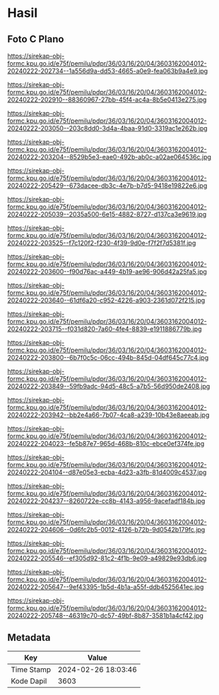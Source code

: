 # Hasil

## Foto C Plano

https://sirekap-obj-formc.kpu.go.id/e75f/pemilu/pdpr/36/03/16/20/04/3603162004012-20240222-202734--1a556d9a-dd53-4665-a0e9-fea063b9a4e9.jpg

https://sirekap-obj-formc.kpu.go.id/e75f/pemilu/pdpr/36/03/16/20/04/3603162004012-20240222-202910--88360967-27bb-45f4-ac4a-8b5e0413e275.jpg

https://sirekap-obj-formc.kpu.go.id/e75f/pemilu/pdpr/36/03/16/20/04/3603162004012-20240222-203050--203c8dd0-3d4a-4baa-91d0-3319ac1e262b.jpg

https://sirekap-obj-formc.kpu.go.id/e75f/pemilu/pdpr/36/03/16/20/04/3603162004012-20240222-203204--8529b5e3-eae0-492b-ab0c-a02ae064536c.jpg

https://sirekap-obj-formc.kpu.go.id/e75f/pemilu/pdpr/36/03/16/20/04/3603162004012-20240222-205429--673dacee-db3c-4e7b-b7d5-9418e19822e6.jpg

https://sirekap-obj-formc.kpu.go.id/e75f/pemilu/pdpr/36/03/16/20/04/3603162004012-20240222-205039--2035a500-6e15-4882-8727-d137ca3e9619.jpg

https://sirekap-obj-formc.kpu.go.id/e75f/pemilu/pdpr/36/03/16/20/04/3603162004012-20240222-203525--f7c120f2-f230-4f39-9d0e-f7f2f7d5381f.jpg

https://sirekap-obj-formc.kpu.go.id/e75f/pemilu/pdpr/36/03/16/20/04/3603162004012-20240222-203600--f90d76ac-a449-4b19-ae96-906d42a25fa5.jpg

https://sirekap-obj-formc.kpu.go.id/e75f/pemilu/pdpr/36/03/16/20/04/3603162004012-20240222-203640--61df6a20-c952-4226-a903-2361d072f215.jpg

https://sirekap-obj-formc.kpu.go.id/e75f/pemilu/pdpr/36/03/16/20/04/3603162004012-20240222-203715--f031d820-7a60-4fe4-8839-e1911886779b.jpg

https://sirekap-obj-formc.kpu.go.id/e75f/pemilu/pdpr/36/03/16/20/04/3603162004012-20240222-203800--6b7f0c5c-06cc-494b-845d-04df645c77c4.jpg

https://sirekap-obj-formc.kpu.go.id/e75f/pemilu/pdpr/36/03/16/20/04/3603162004012-20240222-203849--59fb9adc-94d5-48c5-a7b5-56d950de2408.jpg

https://sirekap-obj-formc.kpu.go.id/e75f/pemilu/pdpr/36/03/16/20/04/3603162004012-20240222-203942--bb2e4a66-7b07-4ca8-a239-10b43e8aeeab.jpg

https://sirekap-obj-formc.kpu.go.id/e75f/pemilu/pdpr/36/03/16/20/04/3603162004012-20240222-204023--fe5b87e7-965d-468b-810c-ebce0ef374fe.jpg

https://sirekap-obj-formc.kpu.go.id/e75f/pemilu/pdpr/36/03/16/20/04/3603162004012-20240222-204104--d87e05e3-ecba-4d23-a3fb-81d4009c4537.jpg

https://sirekap-obj-formc.kpu.go.id/e75f/pemilu/pdpr/36/03/16/20/04/3603162004012-20240222-204237--8260722e-cc8b-4143-a956-9acefadf184b.jpg

https://sirekap-obj-formc.kpu.go.id/e75f/pemilu/pdpr/36/03/16/20/04/3603162004012-20240222-204606--0d6fc2b5-0012-4126-b72b-9d0542b179fc.jpg

https://sirekap-obj-formc.kpu.go.id/e75f/pemilu/pdpr/36/03/16/20/04/3603162004012-20240222-205546--ef305d92-81c2-4f1b-9e09-a49829e93db6.jpg

https://sirekap-obj-formc.kpu.go.id/e75f/pemilu/pdpr/36/03/16/20/04/3603162004012-20240222-205647--9ef43395-1b5d-4b1a-a55f-ddb4525641ec.jpg

https://sirekap-obj-formc.kpu.go.id/e75f/pemilu/pdpr/36/03/16/20/04/3603162004012-20240222-205748--46319c70-dc57-49bf-8b87-3581b1a4cf42.jpg


## Metadata

| Key        | Value               |
| ---------- | ------------------- |
| Time Stamp | 2024-02-26 18:03:46 |
| Kode Dapil | 3603                |



